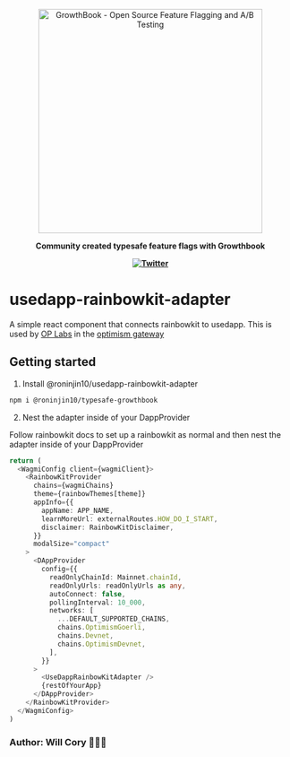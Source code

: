 <p align="center"><a href="https://www.growthbook.io"><img src="https://cdn.growthbook.io/growthbook-logo@2x.png" width="400px" alt="GrowthBook - Open Source Feature Flagging and A/B Testing" /></a></p>
<p align="center"><b>Community created typesafe feature flags with Growthbook</b></p>
<p align="center"><b>
  <a href="https://twitter.com/fucory">
      <img alt="Twitter" src="https://img.shields.io/twitter/url.svg?label=%40fucory&style=social&url=https%3A%2F%2Ftwitter.com%2Ffucory" />
  </a>
</b></p>

# usedapp-rainbowkit-adapter

A simple react component that connects rainbowkit to usedapp. This is used by [OP Labs](https://www.oplabs.co/) in the [optimism gateway](https://app.optimism.io/bridge/deposit)

## Getting started

1. Install @roninjin10/usedapp-rainbowkit-adapter

```bash
npm i @roninjin10/typesafe-growthbook
```

2. Nest the adapter inside of your DappProvider

Follow rainbowkit docs to set up a rainbowkit as normal and then nest the adapter inside of your DappProvider

```typescript
return (
  <WagmiConfig client={wagmiClient}>
    <RainbowKitProvider
      chains={wagmiChains}
      theme={rainbowThemes[theme]}
      appInfo={{
        appName: APP_NAME,
        learnMoreUrl: externalRoutes.HOW_DO_I_START,
        disclaimer: RainbowKitDisclaimer,
      }}
      modalSize="compact"
    >
      <DAppProvider
        config={{
          readOnlyChainId: Mainnet.chainId,
          readOnlyUrls: readOnlyUrls as any,
          autoConnect: false,
          pollingInterval: 10_000,
          networks: [
            ...DEFAULT_SUPPORTED_CHAINS,
            chains.OptimismGoerli,
            chains.Devnet,
            chains.OptimismDevnet,
          ],
        }}
      >
        <UseDappRainbowKitAdapter />
        {restOfYourApp}
      </DAppProvider>
    </RainbowKitProvider>
  </WagmiConfig>
)
```

### Author: Will Cory 👨🏻‍💻
